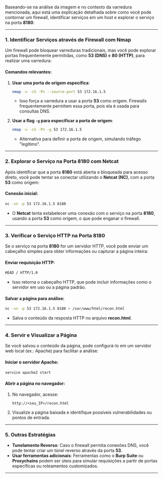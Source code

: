 Baseando-se na análise da imagem e no contexto da varredura mencionada, aqui está uma explicação detalhada sobre como você pode contornar um firewall, identificar serviços em um host e explorar o serviço na porta **8180**:

---

### **1. Identificar Serviços através de Firewall com Nmap**

Um firewall pode bloquear varreduras tradicionais, mas você pode explorar portas frequentemente permitidas, como **53 (DNS)** e **80 (HTTP)**, para realizar uma varredura:

#### Comandos relevantes:

1. **Usar uma porta de origem específica**:
    
    ```bash
    nmap -v -sS -Pn --source-port 53 172.16.1.5
    ```
    
    - Isso força a varredura a usar a porta **53** como origem. Firewalls frequentemente permitem essa porta, pois ela é usada para consultas DNS.
2. **Usar a flag `-g` para especificar a porta de origem**:
    
    ```bash
    nmap -v -sS -Pn -g 53 172.16.1.5
    ```
    
    - Alternativa para definir a porta de origem, simulando tráfego "legítimo".

---

### **2. Explorar o Serviço na Porta 8180 com Netcat**

Após identificar que a porta **8180** está aberta e bloqueada para acesso direto, você pode tentar se conectar utilizando o **Netcat (NC)**, com a porta **53** como origem:

#### Conexão inicial:

```bash
nc -vn -p 53 172.16.1.5 8180
```

- O **Netcat** tenta estabelecer uma conexão com o serviço na porta **8180**, usando a porta **53** como origem, o que pode enganar o firewall.

---

### **3. Verificar o Serviço HTTP na Porta 8180**

Se o serviço na porta **8180** for um servidor HTTP, você pode enviar um cabeçalho simples para obter informações ou capturar a página inteira:

#### Enviar requisição HTTP:

```bash
HEAD / HTTP/1.0
```

- Isso retorna o cabeçalho HTTP, que pode incluir informações como o servidor em uso ou a página padrão.

#### Salvar a página para análise:

```bash
nc -vn -p 53 172.16.1.5 8180 > /var/www/html/recon.html
```

- Salva o conteúdo da resposta HTTP no arquivo **recon.html**.

---

### **4. Servir e Visualizar a Página**

Se você salvou o conteúdo da página, pode configurá-lo em um servidor web local (ex.: Apache) para facilitar a análise:

#### Iniciar o servidor Apache:

```bash
service apache2 start
```

#### Abrir a página no navegador:

1. No navegador, acesse:
    
    ```text
    http://<seu_IP>/recon.html
    ```
    
2. Visualize a página baixada e identifique possíveis vulnerabilidades ou pontos de entrada.

---

### **5. Outras Estratégias**

- **Tunelamento Reverso**: Caso o firewall permita conexões DNS, você pode tentar criar um túnel reverso através da porta **53**.
- **Usar ferramentas adicionais**: Ferramentas como o **Burp Suite** ou **Proxychains** podem ser úteis para simular requisições a partir de portas específicas ou roteamentos customizados.

---
